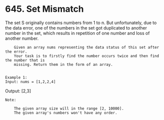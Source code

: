 # 645. Set Mismatch

The set S originally contains numbers from 1 to n. But
        unfortunately, due to the data error, one of the numbers in the set got duplicated to another
        number in the set, which results in repetition of one number and loss of another number.
    

    
        Given an array nums representing the data status of this set after the error.
        Your task is to firstly find the number occurs twice and then find the number that is
        missing. Return them in the form of an array.
    

    Example 1:
    Input: nums = [1,2,2,4]
Output: [2,3]

    

    Note:
    
        The given array size will in the range [2, 10000].
        The given array's numbers won't have any order.